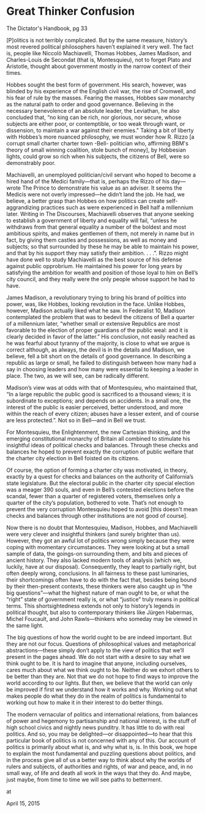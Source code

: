 # Great Thinker Confusion

The Dictator's Handbook, pg 33

[P]olitics is not terribly complicated. But by the same measure,
history’s most revered political philosophers haven’t explained it
very well. The fact is, people like Niccolò Machiavelli, Thomas
Hobbes, James Madison, and Charles-Louis de Secondat (that is,
Montesquieu), not to forget Plato and Aristotle, thought about
government mostly in the narrow context of their times.

Hobbes sought the best form of government. His search, however, was blinded by his experience of the English civil war, the rise of Cromwell, and his fear of rule by the masses. Fearing the masses, Hobbes saw monarchy as the natural path to order and good governance. Believing in the necessary benevolence of an absolute leader, the Leviathan, he also concluded that, “no king can be rich, nor glorious, nor secure, whose subjects are either poor, or contemptible, or too weak through want, or dissension, to maintain a war against their enemies." Taking a bit of liberty with Hobbes’s more nuanced philosophy, we must wonder how R. Rizzo [a corrupt small charter charter town -Bell- politician who, affirming BBM's theory of small winning coalition, stole bunch of money], by Hobbesian lights, could grow so rich when his subjects, the citizens of Bell, were so demonstrably poor.

Machiavelli, an unemployed politician/civil servant who hoped to become a hired hand of the Medici family—that is, perhaps the Rizzo of his day—wrote The Prince to demonstrate his value as an adviser. It seems the Medicis were not overly impressed—he didn’t land the job. He had, we believe, a better grasp than Hobbes on how politics can create self-aggrandizing practices such as were experienced in Bell half a millennium later. Writing in The Discourses, Machiavelli observes that anyone seeking to establish a government of liberty and equality will fail, “unless he withdraws from that general equality a number of the boldest and most ambitious spirits, and makes gentlemen of them, not merely in name but in fact, by giving them castles and possessions, as well as money and subjects; so that surrounded by these he may be able to maintain his power, and that by his support they may satisfy their ambition. . . .”. Rizzo might have done well to study Machiavelli as the best source of his defense against public opprobrium. He maintained his power for long years by satisfying the ambition for wealth and position of those loyal to him on Bell’s city council, and they really were the only people whose support he had to have.

James Madison, a revolutionary trying to bring his brand of politics into power, was, like Hobbes, looking revolution in the face. Unlike Hobbes, however, Madison actually liked what he saw. In Federalist 10, Madison contemplated the problem that was to bedevil the citizens of Bell a quarter of a millennium later, “whether small or extensive Republics are most favorable to the election of proper guardians of the public weal: and it is clearly decided in favor of the latter.” His conclusion, not easily reached as he was fearful about tyranny of the majority, is close to what we argue is correct although, as always, the devil is in the details and Madison, we believe, fell a bit short on the details of good governance. In describing a republic as large or small, he failed to distinguish between how many had a say in choosing leaders and how many were essential to keeping a leader in place. The two, as we will see, can be radically different.

Madison’s view was at odds with that of Montesquieu, who maintained that, “In a large republic the public good is sacrificed to a thousand views; it is subordinate to exceptions; and depends on accidents. In a small one, the interest of the public is easier perceived, better understood, and more within the reach of every citizen; abuses have a lesser extent, and of course are less protected.”. Not so in Bell—and in Bell we trust.

For Montesquieu, the Enlightenment, the new Cartesian thinking, and the emerging constitutional monarchy of Britain all combined to stimulate his insightful ideas of political checks and balances. Through these checks and balances he hoped to prevent exactly the corruption of public welfare that the charter city election in Bell foisted on its citizens.

Of course, the option of forming a charter city was motivated, in theory, exactly by a quest for checks and balances on the authority of California’s state legislature. But the electoral public in the charter city special election was a meager 390 souls, and even in Bell’s contested elections before the scandal, fewer than a quarter of registered voters, themselves only a quarter of the city’s population, bothered to vote. That’s not enough to prevent the very corruption Montesquieu hoped to avoid [this doesn't mean checks and balances through other institutions are not good of course].

Now there is no doubt that Montesquieu, Madison, Hobbes, and Machiavelli were very clever and insightful thinkers (and surely brighter than us). However, they got an awful lot of politics wrong simply because they were coping with momentary circumstances. They were looking at but a small sample of data, the goings-on surrounding them, and bits and pieces of ancient history. They also lacked modern tools of analysis (which we, luckily, have at our disposal). Consequently, they leapt to partially right, but often deeply wrong, conclusions. In all fairness to these past luminaries, their shortcomings often have to do with the fact that, besides being bound by their then-present contexts, these thinkers were also caught up in “the big questions”—what the highest nature of man ought to be, or what the “right” state of government really is, or what “justice” truly means in political terms. This shortsightedness extends not only to history’s legends in political thought, but also to contemporary thinkers like Jürgen Habermas, Michel Foucault, and John Rawls—thinkers who someday may be viewed in the same light.

The big questions of how the world ought to be are indeed important. But they are not our focus. Questions of philosophical values and metaphorical abstractions—these simply don’t apply to the view of politics that we’ll present in the pages ahead. We do not start with a desire to say what we think ought to be. It is hard to imagine that anyone, including ourselves, cares much about what we think ought to be. Neither do we exhort others to be better than they are. Not that we do not hope to find ways to improve the world according to our lights. But then, we believe that the world can only be improved if first we understand how it works and why. Working out what makes people do what they do in the realm of politics is fundamental to working out how to make it in their interest to do better things.

The modern vernacular of politics and international relations, from balances of power and hegemony to partisanship and national interest, is the stuff of high school civics and nightly news punditry. It has little to do with real politics. And so, you may be delighted—or disappointed—to hear that this particular book of politics is not concerned with any of this. Our account of politics is primarily about what is, and why what is, is. In this book, we hope to explain the most fundamental and puzzling questions about politics, and in the process give all of us a better way to think about why the worlds of rulers and subjects, of authorities and rights, of war and peace, and, in no small way, of life and death all work in the ways that they do. And maybe, just maybe, from time to time we will see paths to betterment.







at

April 15, 2015















